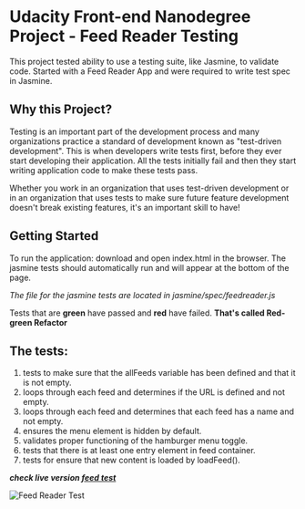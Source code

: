 # Udacity Front-end Nanodegree Project - Feed Reader Testing

This project tested ability to use a testing suite, like
Jasmine, to validate code. Started with a Feed Reader App
and were required to write test spec in Jasmine.

## Why this Project?

Testing is an important part of the development process and many organizations practice a standard of development known as "test-driven development". This is when developers write tests first, before they ever start developing their application. All the tests initially fail and then they start writing application code to make these tests pass.

Whether you work in an organization that uses test-driven development or in an organization that uses tests to make sure future feature development doesn't break existing features, it's an important skill to have!

## Getting Started
To run the application: download and open index.html in the browser.
The jasmine tests should automatically run and will appear at the bottom of the page.

_The file for the jasmine tests are located in jasmine/spec/feedreader.js_

Tests that are **green** have passed and **red** have failed. **That's called Red-green Refactor**


## The tests:

1. tests to make sure that the allFeeds variable has been defined and that it is not empty.
2. loops through each feed and determines if the URL is defined and not empty.
3. loops through each feed and determines that each feed has a name and not empty.
4. ensures the menu element is hidden by default.
5. validates proper functioning of the hamburger menu toggle.
6. tests that there is at least one entry element in feed container.
7. tests for ensure that new content is loaded by loadFeed().


_**check live version [feed test](https://#)**_


![Feed Reader Test](#)